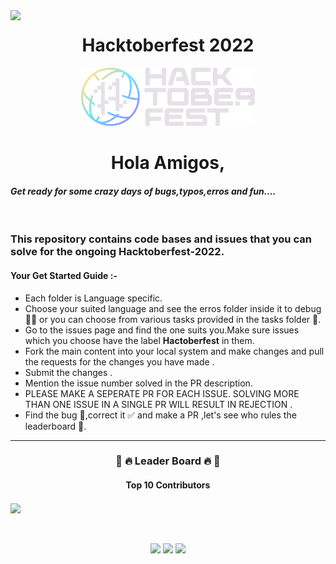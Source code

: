 <img src='https://github.githubassets.com/images/modules/logos_page/GitHub-Mark.png' width='10%' align='left'>
<!-- <img src='https://lh3.googleusercontent.com/proxy/LEP3USenOt_Ce4-SvsgfSTpY8S5TqEnSYPHyJodoXA1EVS8rbCwsp8KGzr8X6IjFwkVqGKdfHdN6LZtrTHoeQeCLGpaIl7SvNjBSu1LzgrheNLjmHwWWnmqM' width='20%' align='right'> -->
<h1 align="center"> Hacktoberfest 2022 </h1>
<p align='center'><img src='./Logo-2-Color@2x.png' width='55%'>

<p align='center'><h1 align='center'>Hola Amigos,<h4 style='font-style:italic'>
Get ready for some crazy days of bugs,typos,erros and fun.... </h4> </h1></p>
 <br>

### This repository contains code bases and issues that you can solve for the ongoing Hacktoberfest-2022.

#### Your Get Started Guide :-

<ul>
<li>Each folder is Language specific. </li>
<li>Choose your suited language and see the erros folder inside it to debug 👩‍💻 or you can choose from various tasks provided in the tasks folder 🎯.</li>
<li>Go to the issues page and find the one suits you.Make sure issues which you choose have the label
<strong>Hactoberfest</strong> in them.</li>
<!-- <li>Each Language folder contains the readme which will guide you how to do the tasks in it.</li> -->
<li>Fork the main content into your local system and make changes and pull the requests for the changes you have made .</li>
 <li>Submit the changes .</li>
 <li>Mention the issue number solved in the PR description.</li>
<li>PLEASE MAKE A SEPERATE PR FOR EACH ISSUE. SOLVING MORE THAN ONE ISSUE IN A SINGLE PR WILL RESULT IN REJECTION .</li>
<li>Find the bug 🐞,correct it ✅ and make a PR ,let's see who rules the leaderboard 🥇.</li>
 
</ul>
<hr>

<div>
<h3 align="center">🥇 🔥 Leader Board 🔥 🥇</h3>

<h4 align='center'>Top 10 Contributors </h4>

<a align='center' href="https://github.com/BVP-ISTE/HacktoberFest2021/graphs/contributors">
  <img align='center' src="https://contrib.rocks/image?repo=BVP-ISTE/HacktoberFest2021" />
</a>

<br>
<br>
<br>

<p align="center">
    <a href="https://github.com/BVP-ISTE/HacktoberFest2021/graphs/contributors" alt="Contributors">
        <img src="https://img.shields.io/github/contributors/BVP-ISTE/HacktoberFest2021" /></a>
   
 <a href="https://github.com/BVP-ISTE/HacktoberFest2021/pulse" alt="Activity">
        <img src="https://img.shields.io/github/commit-activity/m/BVP-ISTE/HacktoberFest2021" /></a>
<a href="https://github.com/BVP-ISTE/HacktoberFest2021/issues?q=is%3Aissue+is%3Aopen+label%3A%22good+first+issue%22">

<img src="https://img.shields.io/github/issues/BVP-ISTE/HacktoberFest2021/good%20first%20issue">

</a>

</p>
